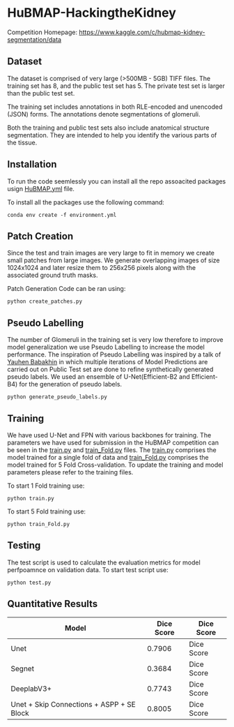 # HuBMAP-HackingtheKidney

Competition Homepage: https://www.kaggle.com/c/hubmap-kidney-segmentation/data

## Dataset
The dataset is comprised of very large (>500MB - 5GB) TIFF files. The training set has 8, and the public test set has 5. The private test set is larger than the public test set.

The training set includes annotations in both RLE-encoded and unencoded (JSON) forms. The annotations denote segmentations of glomeruli.

Both the training and public test sets also include anatomical structure segmentation. They are intended to help you identify the various parts of the tissue.

## Installation
To run the code seemlessly you can install all the repo assoacited packages usign [HuBMAP.yml](HuBMAP.yml) file. 

To install all the packages use the following command:
```
conda env create -f environment.yml
```

## Patch Creation
Since the test and train images are very large to fit in memory we create small patches from large images. We generate overlapping images of size 1024x1024 and later resize them to 256x256 pixels along with the associated ground truth masks. 

Patch Generation Code can be ran using:
```
python create_patches.py
```
## Pseudo Labelling
The number of Glomeruli in the training set is very low therefore to improve model generalization we use Pseudo Labelling to increase the model performance. The inspiration of Pseudo Labelling was inspired by a talk of [Yauhen Babakhin](https://www.youtube.com/watch?v=SsnWM1xWDu4) in which multiple iterations of Model Predictions are carried out on Public Test set are done to refine synthetically generated pseudo labels. We used an ensemble of U-Net(Efficient-B2 and Efficient-B4) for the generation of pseudo labels.
```
python generate_pseudo_labels.py
```
## Training
We have used U-Net and FPN with various backbones for training. The parameters we have used for submission in the HuBMAP competition can be seen in the [train.py](train.py) and [train_Fold.py](train_Fold.py) files. The [train.py](train.py) comprises the model trained for a single fold of data and [train_Fold.py](train_Fold.py) comprises the model trained for 5 Fold Cross-validation. To update the training and model parameters please refer to the training files.

To start 1 Fold training use: 
```
python train.py
```
To start 5 Fold training use:
```
python train_Fold.py
```

## Testing
The test script is used to calculate the evaluation metrics for model perfpoamnce on validation data.
To start test script use:
```
python test.py
```

## Quantitative Results

| Model | Dice Score | Dice Score |
| ----- | ---- | ---- |
| Unet | 0.7906 | Dice Score 
| Segnet | 0.3684 | Dice Score 
| DeeplabV3+ | 0.7743 | Dice Score 
| Unet + Skip Connections + ASPP + SE Block| 0.8005 | Dice Score 
